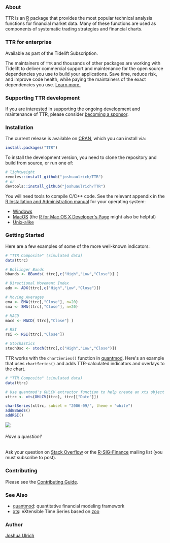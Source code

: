 ### About

TTR is an [R](https://www.r-project.org) package that provides the most popular
technical analysis functions for financial market data. Many of these functions
are used as components of systematic trading strategies and financial charts.

### TTR for enterprise

Available as part of the Tidelift Subscription.

The maintainers of `TTR` and thousands of other packages are working with Tidelift to deliver commercial support and maintenance for the open source dependencies you use to build your applications. Save time, reduce risk, and improve code health, while paying the maintainers of the exact dependencies you use. [Learn more.](https://tidelift.com/subscription/pkg/cran-ttr?utm_source=cran-ttr&utm_medium=referral&utm_campaign=enterprise&utm_term=repo)

### Supporting TTR development

If you are interested in supporting the ongoing development and maintenance of TTR, please consider [becoming a sponsor](https://github.com/sponsors/joshuaulrich).

### Installation

The current release is available on [CRAN](https://CRAN.R-project.org/package=TTR),
which you can install via:

```r
install.packages("TTR")
```

To install the development version, you need to clone the repository and build
from source, or run one of:

```r
# lightweight
remotes::install_github("joshuaulrich/TTR")
# or
devtools::install_github("joshuaulrich/TTR")
```

You will need tools to compile C/C++ code. See the relevant
appendix in the [R Installation and Administration manual](https://cran.r-project.org/doc/manuals/r-release/R-admin.html)
for your operating system:

- [Windows](https://cran.r-project.org/doc/manuals/r-release/R-admin.html#The-Windows-toolset)
- [MacOS](https://cran.r-project.org/doc/manuals/r-release/R-admin.html#macOS) (the [R for Mac OS X Developer's Page](https://mac.R-project.org/) might also be helpful)
- [Unix-alike](https://cran.r-project.org/doc/manuals/r-release/R-admin.html#Essential-and-useful-other-programs-under-a-Unix_002dalike)

### Getting Started

Here are a few examples of some of the more well-known indicators:

```r
# "TTR Composite" (simulated data)
data(ttrc)

# Bollinger Bands
bbands <- BBands( ttrc[,c("High","Low","Close")] )

# Directional Movement Index
adx <- ADX(ttrc[,c("High","Low","Close")])

# Moving Averages
ema <- EMA(ttrc[,"Close"], n=20)
sma <- SMA(ttrc[,"Close"], n=20)

# MACD
macd <- MACD( ttrc[,"Close"] )

# RSI
rsi <- RSI(ttrc[,"Close"])

# Stochastics
stochOsc <- stoch(ttrc[,c("High","Low","Close")])
```

TTR works with the `chartSeries()` function in [quantmod](https://github.com/joshuaulrich/quantmod). Here's an example that uses `chartSeries()` and adds TTR-calculated indicators and overlays to the chart.

```r
# "TTR Composite" (simulated data)
data(ttrc)

# Use quantmod's OHLCV extractor function to help create an xts object
xttrc <- xts(OHLCV(ttrc), ttrc[["Date"]])

chartSeries(xttrc, subset = "2006-09/", theme = "white")
addBBands()
addRSI()
```

![](https://drive.google.com/uc?export=view&id=1TrgoZujgcI9GCMEWHlDgzkQQvBItyLwq)

###### Have a question?

Ask your question on [Stack Overflow](https://stackoverflow.com/questions/tagged/r)
or the [R-SIG-Finance](https://stat.ethz.ch/mailman/listinfo/r-sig-finance)
mailing list (you must subscribe to post).

### Contributing

Please see the [Contributing Guide](https://github.com/joshuaulrich/TTR/wiki/Contributing-Guide).

### See Also

- [quantmod](https://CRAN.R-project.org/package=quantmod): quantitative financial modeling framework
- [xts](https://CRAN.R-project.org/package=xts): eXtensible Time Series based
on [zoo](https://CRAN.R-project.org/package=zoo)

### Author

[Joshua Ulrich](https://about.me/joshuaulrich)

